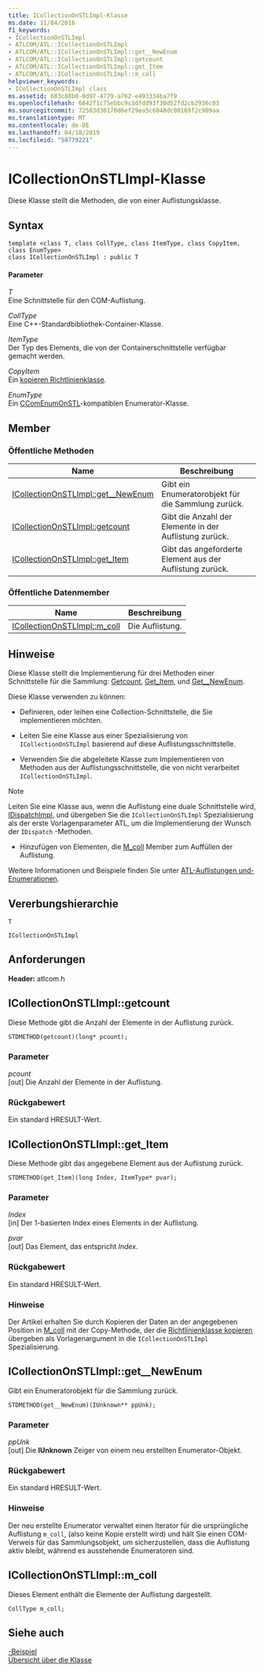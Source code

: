 ```yaml
---
title: ICollectionOnSTLImpl-Klasse
ms.date: 11/04/2016
f1_keywords:
- ICollectionOnSTLImpl
- ATLCOM/ATL::ICollectionOnSTLImpl
- ATLCOM/ATL::ICollectionOnSTLImpl::get__NewEnum
- ATLCOM/ATL::ICollectionOnSTLImpl::getcount
- ATLCOM/ATL::ICollectionOnSTLImpl::get_Item
- ATLCOM/ATL::ICollectionOnSTLImpl::m_coll
helpviewer_keywords:
- ICollectionOnSTLImpl class
ms.assetid: 683c88b0-0d97-4779-a762-e493334ba7f9
ms.openlocfilehash: 6842f1c75ebbc9c3dfdd93f30d52fd2cb2936c03
ms.sourcegitcommit: 72583d30170d6ef29ea5c6848dc00169f2c909aa
ms.translationtype: MT
ms.contentlocale: de-DE
ms.lasthandoff: 04/18/2019
ms.locfileid: "58779221"
---
```

# <a name="icollectiononstlimpl-class"></a>ICollectionOnSTLImpl-Klasse

Diese Klasse stellt die Methoden, die von einer Auflistungsklasse.

## <a name="syntax"></a>Syntax

```
template <class T, class CollType, class ItemType, class CopyItem, class EnumType>
class ICollectionOnSTLImpl : public T
```

#### <a name="parameters"></a>Parameter

*T*<br/>
Eine Schnittstelle für den COM-Auflistung.

*CollType*<br/>
Eine C++-Standardbibliothek-Container-Klasse.

*ItemType*<br/>
Der Typ des Elements, die von der Containerschnittstelle verfügbar gemacht werden.

*CopyItem*<br/>
Ein [kopieren Richtlinienklasse](../../atl/atl-copy-policy-classes.md).

*EnumType*<br/>
Ein [CComEnumOnSTL](../../atl/reference/ccomenumonstl-class.md)-kompatiblen Enumerator-Klasse.

## <a name="members"></a>Member

### <a name="public-methods"></a>Öffentliche Methoden

|Name|Beschreibung|
|----------|-----------------|
|[ICollectionOnSTLImpl::get__NewEnum](#newenum)|Gibt ein Enumeratorobjekt für die Sammlung zurück.|
|[ICollectionOnSTLImpl::getcount](#get_count)|Gibt die Anzahl der Elemente in der Auflistung zurück.|
|[ICollectionOnSTLImpl::get_Item](#get_item)|Gibt das angeforderte Element aus der Auflistung zurück.|

### <a name="public-data-members"></a>Öffentliche Datenmember

|Name|Beschreibung|
|----------|-----------------|
|[ICollectionOnSTLImpl::m_coll](#m_coll)|Die Auflistung.|

## <a name="remarks"></a>Hinweise

Diese Klasse stellt die Implementierung für drei Methoden einer Schnittstelle für die Sammlung: [Getcount](#get_count), [Get_Item](#get_item), und [Get__NewEnum](#newenum).

Diese Klasse verwenden zu können:

- Definieren, oder leihen eine Collection-Schnittstelle, die Sie implementieren möchten.

- Leiten Sie eine Klasse aus einer Spezialisierung von `ICollectionOnSTLImpl` basierend auf diese Auflistungsschnittstelle.

- Verwenden Sie die abgeleitete Klasse zum Implementieren von Methoden aus der Auflistungsschnittstelle, die von nicht verarbeitet `ICollectionOnSTLImpl`.

> [!NOTE]
>  Leiten Sie eine Klasse aus, wenn die Auflistung eine duale Schnittstelle wird, [IDispatchImpl](../../atl/reference/idispatchimpl-class.md), und übergeben Sie die `ICollectionOnSTLImpl` Spezialisierung als der erste Vorlagenparameter ATL, um die Implementierung der Wunsch der `IDispatch` -Methoden.

- Hinzufügen von Elementen, die [M_coll](#m_coll) Member zum Auffüllen der Auflistung.

Weitere Informationen und Beispiele finden Sie unter [ATL-Auflistungen und-Enumerationen](../../atl/atl-collections-and-enumerators.md).

## <a name="inheritance-hierarchy"></a>Vererbungshierarchie

`T`

`ICollectionOnSTLImpl`

## <a name="requirements"></a>Anforderungen

**Header:** atlcom.h

##  <a name="get_count"></a>  ICollectionOnSTLImpl::getcount

Diese Methode gibt die Anzahl der Elemente in der Auflistung zurück.

```
STDMETHOD(getcount)(long* pcount);
```

### <a name="parameters"></a>Parameter

*pcount*<br/>
[out] Die Anzahl der Elemente in der Auflistung.

### <a name="return-value"></a>Rückgabewert

Ein standard HRESULT-Wert.

##  <a name="get_item"></a>  ICollectionOnSTLImpl::get_Item

Diese Methode gibt das angegebene Element aus der Auflistung zurück.

```
STDMETHOD(get_Item)(long Index, ItemType* pvar);
```

### <a name="parameters"></a>Parameter

*Index*<br/>
[in] Der 1-basierten Index eines Elements in der Auflistung.

*pvar*<br/>
[out] Das Element, das entspricht *Index*.

### <a name="return-value"></a>Rückgabewert

Ein standard HRESULT-Wert.

### <a name="remarks"></a>Hinweise

Der Artikel erhalten Sie durch Kopieren der Daten an der angegebenen Position in [M_coll](#m_coll) mit der Copy-Methode, der die [Richtlinienklasse kopieren](../../atl/atl-copy-policy-classes.md) übergeben als Vorlagenargument in die `ICollectionOnSTLImpl` Spezialisierung.

##  <a name="newenum"></a>  ICollectionOnSTLImpl::get__NewEnum

Gibt ein Enumeratorobjekt für die Sammlung zurück.

```
STDMETHOD(get__NewEnum)(IUnknown** ppUnk);
```

### <a name="parameters"></a>Parameter

*ppUnk*<br/>
[out] Die **IUnknown** Zeiger von einem neu erstellten Enumerator-Objekt.

### <a name="return-value"></a>Rückgabewert

Ein standard HRESULT-Wert.

### <a name="remarks"></a>Hinweise

Der neu erstellte Enumerator verwaltet einen Iterator für die ursprüngliche Auflistung `m_coll`, (also keine Kopie erstellt wird) und hält Sie einen COM-Verweis für das Sammlungsobjekt, um sicherzustellen, dass die Auflistung aktiv bleibt, während es ausstehende Enumeratoren sind.

##  <a name="m_coll"></a>  ICollectionOnSTLImpl::m_coll

Dieses Element enthält die Elemente der Auflistung dargestellt.

```
CollType m_coll;
```

## <a name="see-also"></a>Siehe auch

[-Beispiel](../../overview/visual-cpp-samples.md)<br/>
[Übersicht über die Klasse](../../atl/atl-class-overview.md)

